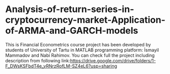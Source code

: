 # Analysis-of-return-series-in-cryptocurrency-market-Application-of-ARMA-and-GARCH-models
This is Financial Econometrics course project has been developed by students of University of Tartu in MATLAB programming platform: İsmayil Mammadov and Nabi Rahimov. 
You can check full the project including description from following link:https://drive.google.com/drive/folders/1-F_DWsKSFbdT4e_vRNrzRofLM-SZ4eL6?usp=sharing
